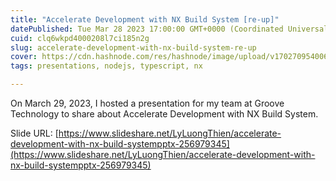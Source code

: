 ```yaml
---
title: "Accelerate Development with NX Build System [re-up]"
datePublished: Tue Mar 28 2023 17:00:00 GMT+0000 (Coordinated Universal Time)
cuid: clq6wkpd4000208l7ci185n2g
slug: accelerate-development-with-nx-build-system-re-up
cover: https://cdn.hashnode.com/res/hashnode/image/upload/v1702709540069/c3840e05-997e-47a4-adc1-30adef1964d0.png
tags: presentations, nodejs, typescript, nx

---
```


On March 29, 2023, I hosted a presentation for my team at Groove Technology to share about Accelerate Development with NX Build System.  
  
Slide URL: [https://www.slideshare.net/LyLuongThien/accelerate-development-with-nx-build-systempptx-256979345](https://www.slideshare.net/LyLuongThien/accelerate-development-with-nx-build-systempptx-256979345)